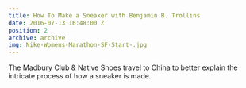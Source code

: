 ```yaml
---
title: How To Make a Sneaker with Benjamin B. Trollins
date: 2016-07-13 16:48:00 Z
position: 2
archive: archive
img: Nike-Womens-Marathon-SF-Start-.jpg
---
```


The Madbury Club & Native Shoes travel to China to better explain the intricate process of how a sneaker is made.